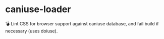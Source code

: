 # caniuse-loader
💣 Lint CSS for browser support against caniuse database, and fail build if necessary (uses doiuse).
